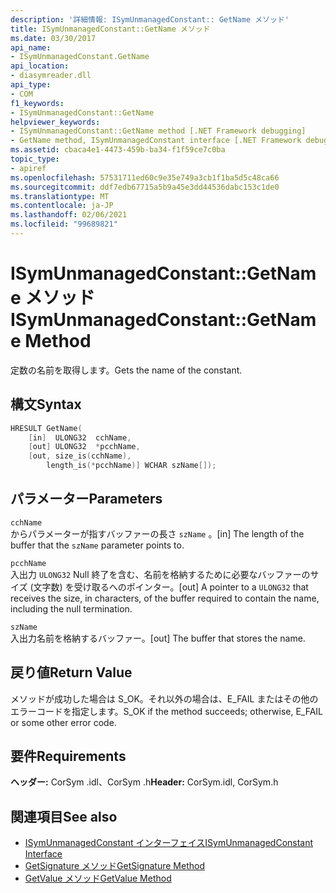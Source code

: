 ```yaml
---
description: '詳細情報: ISymUnmanagedConstant:: GetName メソッド'
title: ISymUnmanagedConstant::GetName メソッド
ms.date: 03/30/2017
api_name:
- ISymUnmanagedConstant.GetName
api_location:
- diasymreader.dll
api_type:
- COM
f1_keywords:
- ISymUnmanagedConstant::GetName
helpviewer_keywords:
- ISymUnmanagedConstant::GetName method [.NET Framework debugging]
- GetName method, ISymUnmanagedConstant interface [.NET Framework debugging]
ms.assetid: cbaca4e1-4473-459b-ba34-f1f59ce7c0ba
topic_type:
- apiref
ms.openlocfilehash: 57531711ed60c9e35e749a3cb1f1ba5d5c48ca66
ms.sourcegitcommit: ddf7edb67715a5b9a45e3dd44536dabc153c1de0
ms.translationtype: MT
ms.contentlocale: ja-JP
ms.lasthandoff: 02/06/2021
ms.locfileid: "99689821"
---
```

# <a name="isymunmanagedconstantgetname-method"></a><span data-ttu-id="bcea9-103">ISymUnmanagedConstant::GetName メソッド</span><span class="sxs-lookup"><span data-stu-id="bcea9-103">ISymUnmanagedConstant::GetName Method</span></span>

<span data-ttu-id="bcea9-104">定数の名前を取得します。</span><span class="sxs-lookup"><span data-stu-id="bcea9-104">Gets the name of the constant.</span></span>  
  
## <a name="syntax"></a><span data-ttu-id="bcea9-105">構文</span><span class="sxs-lookup"><span data-stu-id="bcea9-105">Syntax</span></span>  
  
```cpp  
HRESULT GetName(  
    [in]  ULONG32  cchName,  
    [out] ULONG32  *pcchName,  
    [out, size_is(cchName),  
        length_is(*pcchName)] WCHAR szName[]);  
```  
  
## <a name="parameters"></a><span data-ttu-id="bcea9-106">パラメーター</span><span class="sxs-lookup"><span data-stu-id="bcea9-106">Parameters</span></span>  

 `cchName`  
 <span data-ttu-id="bcea9-107">からパラメーターが指すバッファーの長さ `szName` 。</span><span class="sxs-lookup"><span data-stu-id="bcea9-107">[in] The length of the buffer that the `szName` parameter points to.</span></span>  
  
 `pcchName`  
 <span data-ttu-id="bcea9-108">入出力 `ULONG32` Null 終了を含む、名前を格納するために必要なバッファーのサイズ (文字数) を受け取るへのポインター。</span><span class="sxs-lookup"><span data-stu-id="bcea9-108">[out] A pointer to a `ULONG32` that receives the size, in characters, of the buffer required to contain the name, including the null termination.</span></span>  
  
 `szName`  
 <span data-ttu-id="bcea9-109">入出力名前を格納するバッファー。</span><span class="sxs-lookup"><span data-stu-id="bcea9-109">[out] The buffer that stores the name.</span></span>  
  
## <a name="return-value"></a><span data-ttu-id="bcea9-110">戻り値</span><span class="sxs-lookup"><span data-stu-id="bcea9-110">Return Value</span></span>  

 <span data-ttu-id="bcea9-111">メソッドが成功した場合は S_OK。それ以外の場合は、E_FAIL またはその他のエラーコードを指定します。</span><span class="sxs-lookup"><span data-stu-id="bcea9-111">S_OK if the method succeeds; otherwise, E_FAIL or some other error code.</span></span>  
  
## <a name="requirements"></a><span data-ttu-id="bcea9-112">要件</span><span class="sxs-lookup"><span data-stu-id="bcea9-112">Requirements</span></span>  

 <span data-ttu-id="bcea9-113">**ヘッダー:** CorSym .idl、CorSym .h</span><span class="sxs-lookup"><span data-stu-id="bcea9-113">**Header:** CorSym.idl, CorSym.h</span></span>  
  
## <a name="see-also"></a><span data-ttu-id="bcea9-114">関連項目</span><span class="sxs-lookup"><span data-stu-id="bcea9-114">See also</span></span>

- [<span data-ttu-id="bcea9-115">ISymUnmanagedConstant インターフェイス</span><span class="sxs-lookup"><span data-stu-id="bcea9-115">ISymUnmanagedConstant Interface</span></span>](isymunmanagedconstant-interface.md)
- [<span data-ttu-id="bcea9-116">GetSignature メソッド</span><span class="sxs-lookup"><span data-stu-id="bcea9-116">GetSignature Method</span></span>](isymunmanagedconstant-getsignature-method.md)
- [<span data-ttu-id="bcea9-117">GetValue メソッド</span><span class="sxs-lookup"><span data-stu-id="bcea9-117">GetValue Method</span></span>](isymunmanagedconstant-getvalue-method.md)
